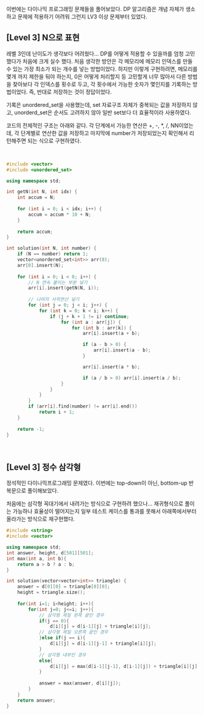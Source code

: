 <!-- ---
title: '[프로그래머스 연습문제] Dynamic Programming'
date: 2022-03-01 20:03:17
category: '코테'
draft: false
--- -->

이번에는 다이나믹 프로그래밍 문제들을 풀어보았다.
DP 알고리즘은 개념 자체가 생소하고 문제에 적용하기 어려워 그런지 LV3 이상 문제부터 있었다.

## [Level 3] N으로 표현

레벨 3인데 난이도가 생각보다 어려웠다... DP를 어떻게 적용할 수 있을까를 엄청 고민했다가 처음에 크게 실수 했다.
처음 생각한 방안은 각 메모리에 메모리 인덱스를 만들 수 있는 가장 최소가 되는 개수를 넣는 방법이었다.
하지만 이렇게 구현하려면, 메모리를 몇개 까지 제한을 둬야 하는지, 0은 어떻게 처리할지 등 고민할게 너무 많아서 다른 방법을 찾아보다
각 인덱스를 횟수로 두고, 각 횟수에서 가능한 숫자가 몇인지를 기록하는 방법이었다.
즉, 반대로 저장하는 것이 정답이었다.

기록은 unordered_set을 사용했는데, set 자료구조 자체가 중복되는 값을 저장하지 않고,
unorderd_set은 순서도 고려하지 않아 일반 set보다 더 효율적이라 사용하였다.

코드의 전체적인 구조는 아래와 같다.
각 단계에서 가능한 연산은 +, -, *, /, NN이었는데, 각 단계별로 연산한 값을 저장하고
마지막에 number가 저장되었는지 확인해서 리턴해주면 되는 식으로 구현하였다.

</br>

```c++
#include <vector>
#include <unordered_set>

using namespace std;

int getN(int N, int idx) {
    int accum = N;
    
    for (int i = 0; i < idx; i++) {
        accum = accum * 10 + N;
    }
    
    return accum;
}

int solution(int N, int number) {
    if (N == number) return 1;
    vector<unordered_set<int>> arr(8);
    arr[0].insert(N);
    
    for (int i = 0; i < 8; i++) {
        // N 연속 붙이는 부분 넣기
        arr[i].insert(getN(N, i));
        
        // 나머지 사칙연산 넣기
        for (int j = 0; j < i; j++) {
            for (int k = 0; k < i; k++) {
                if (j + k + 1 != i) continue;
                    for (int a : arr[j]) {
                        for (int b : arr[k]) {
                            arr[i].insert(a + b);

                            if (a - b > 0) {
                                arr[i].insert(a - b);
                            }

                            arr[i].insert(a * b);

                            if (a / b > 0) arr[i].insert(a / b);
                    }
                }
            }
        }
        if (arr[i].find(number) != arr[i].end())
            return i + 1; 
    }
    
    return -1;
}
```

</br>


## [Level 3] 정수 삼각형


정석적인 다이나믹프로그래밍 문제였다.
이번에는 top-down이 아닌, bottom-up 반복문으로 풀이해보았다.

처음에는 삼각형 꼭대기에서 내려가는 방식으로 구현하려 했으나... 재귀형식으로 풀이는 가능하나
효율성이 떨어지는지 일부 테스트 케이스를 통과를 못해서 아래쪽에서부터 올라가는 방식으로 재구현했다.


```c++
#include <string>
#include <vector>

using namespace std;
int answer, height, d[501][501];
int max(int a, int b){
    return a > b ? a : b;
}

int solution(vector<vector<int>> triangle) {
    answer = d[0][0] = triangle[0][0];
    height = triangle.size();
    
    for(int i=1; i<height; i++){
        for(int j=0; j<=i; j++){
            // 삼각형 제일 왼쪽 끝인 경우
            if(j == 0){
                d[i][j] = d[i-1][j] + triangle[i][j];
            // 삼각형 제일 오른쪽 끝인 경우
            }else if(j == i){
                d[i][j] = d[i-1][j-1] + triangle[i][j];
            }
            // 삼각형 내부인 경우
            else{
                d[i][j] = max(d[i-1][j-1], d[i-1][j]) + triangle[i][j];
            }
            
            answer = max(answer, d[i][j]);
        }
    }
    return answer;
}
```
